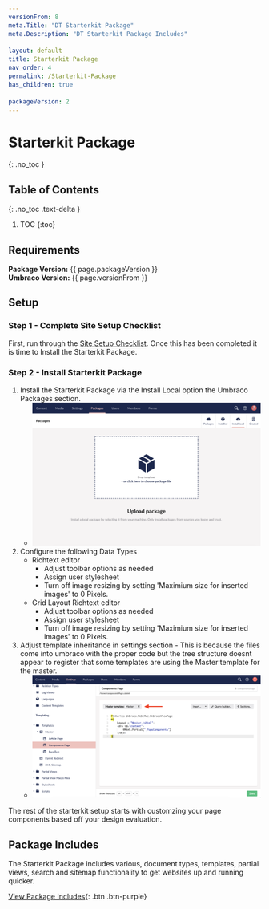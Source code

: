 ```yaml
---
versionFrom: 8
meta.Title: "DT Starterkit Package"
meta.Description: "DT Starterkit Package Includes"

layout: default
title: Starterkit Package
nav_order: 4
permalink: /Starterkit-Package
has_children: true

packageVersion: 2
---
```


# Starterkit Package
{: .no_toc }

## Table of Contents
{: .no_toc .text-delta }

1. TOC
{:toc}

## Requirements

**Package Version:** {{ page.packageVersion }} <br />
**Umbraco Version:** {{ page.versionFrom }}



## Setup

### Step 1 - Complete Site Setup Checklist

First, run through the [Site Setup Checklist](site-setup/Site-Setup-Checklist.html#site-setup-checklist). Once this has been completed it is time to Install the Starterkit Package.

### Step 2 - Install Starterkit Package

1. Install the Starterkit Package via the Install Local option the Umbraco Packages section.
   - ![Install Local Package](/Starterkit-Package/v8/images/umbraco-packages-install-screen.png)
2. Configure the following Data Types
   - Richtext editor
     - Adjust toolbar options as needed
     - Assign user stylesheet
     - Turn off image resizing by setting 'Maximium size for inserted images' to 0 Pixels.
   - Grid Layout Richtext editor
     - Adjust toolbar options as needed
     - Assign user stylesheet
     - Turn off image resizing by setting 'Maximium size for inserted images' to 0 Pixels.
3. Adjust template inheritance in settings section - This is because the files come into umbraco with the proper code but the tree structure doesnt appear to register that some templates are using the Master template for the master. 
   - ![Set template master template](/Starterkit-Package/v8/images/page-set-master-temp.png)

The rest of the starterkit setup starts with customzing your page components based off your design evaluation. 

## Package Includes

The Starterkit Package includes various, document types, templates, partial views, search and sitemap functionality to get websites up and running quicker.

[View Package Includes](/Starterkit-Package/v8/Package-Includes.html){: .btn .btn-purple}